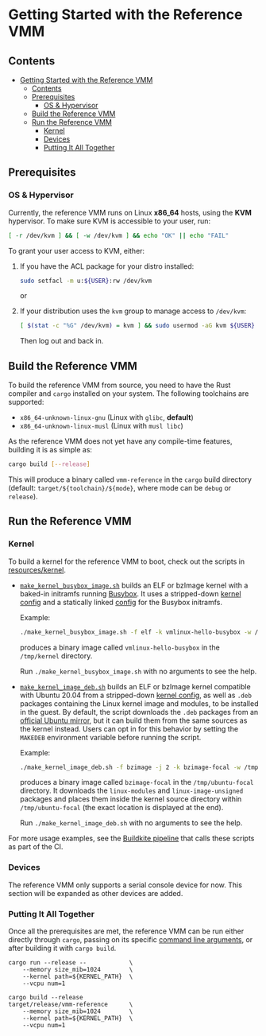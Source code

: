 # Getting Started with the Reference VMM

## Contents

- [Getting Started with the Reference VMM](#getting-started-with-the-reference-vmm)
  - [Contents](#contents)
  - [Prerequisites](#prerequisites)
    - [OS & Hypervisor](#os--hypervisor)
  - [Build the Reference VMM](#build-the-reference-vmm)
  - [Run the Reference VMM](#run-the-reference-vmm)
    - [Kernel](#kernel)
    - [Devices](#devices)
    - [Putting It All Together](#putting-it-all-together)

## Prerequisites

### OS & Hypervisor

Currently, the reference VMM runs on Linux **x86_64** hosts, using the **KVM**
hypervisor. To make sure KVM is accessible to your user, run:

```bash
[ -r /dev/kvm ] && [ -w /dev/kvm ] && echo "OK" || echo "FAIL"
```

To grant your user access to KVM, either:

1. If you have the ACL package for your distro installed:

    ```bash
    sudo setfacl -m u:${USER}:rw /dev/kvm
    ```

    or

2. If your distribution uses the `kvm` group to manage access to `/dev/kvm`:

    ```bash
    [ $(stat -c "%G" /dev/kvm) = kvm ] && sudo usermod -aG kvm ${USER}
    ```

    Then log out and back in.

## Build the Reference VMM

To build the reference VMM from source, you need to have the Rust compiler and
`cargo` installed on your system. The following toolchains are supported:

- `x86_64-unknown-linux-gnu` (Linux with `glibc`, **default**)
- `x86_64-unknown-linux-musl` (Linux with `musl libc`)

As the reference VMM does not yet have any compile-time features, building it
is as simple as:

```bash
cargo build [--release]
```

This will produce a binary called `vmm-reference` in the `cargo` build
directory (default: `target/${toolchain}/${mode}`, where mode can be `debug` or
`release`).

## Run the Reference VMM

### Kernel

To build a kernel for the reference VMM to boot, check out the scripts in
[resources/kernel](../resources/kernel).

- [`make_kernel_busybox_image.sh`](../resources/kernel/make_kernel_busybox_image.sh)
  builds an ELF or bzImage kernel with a baked-in initramfs running
  [Busybox](https://busybox.net/). It uses a stripped-down
  [kernel config](../resources/kernel/microvm-kernel-initramfs-hello-x86_64.config)
  and a statically linked [config](../resources/kernel/busybox_static_config)
  for the Busybox initramfs.

  Example:

  ```bash
  ./make_kernel_busybox_image.sh -f elf -k vmlinux-hello-busybox -w /tmp/kernel
  ```

  produces a binary image called `vmlinux-hello-busybox` in the `/tmp/kernel`
  directory.

  Run `./make_kernel_busybox_image.sh` with no arguments to see the help.

- [`make_kernel_image_deb.sh`](../resources/kernel/make_kernel_image_deb.sh)
  builds an ELF or bzImage kernel compatible with Ubuntu 20.04 from a
  stripped-down
  [kernel config](../resources/kernel/microvm-kernel-5.4-x86_64.config), as
  well as `.deb` packages containing the Linux kernel image and modules, to be
  installed in the guest. By default, the script downloads the `.deb` packages
  from an
  [official Ubuntu mirror](http://security.ubuntu.com/ubuntu/pool/main/l/linux-hwe-5.4),
  but it can build them from the same sources as the kernel instead. Users can
  opt in for this behavior by setting the `MAKEDEB` environment variable
  before running the script.

  Example:

  ```bash
  ./make_kernel_image_deb.sh -f bzimage -j 2 -k bzimage-focal -w /tmp/ubuntu-focal
  ```

  produces a binary image called `bzimage-focal` in the `/tmp/ubuntu-focal`
  directory. It downloads the `linux-modules` and `linux-image-unsigned`
  packages and places them inside the kernel source directory within
  `/tmp/ubuntu-focal` (the exact location is displayed at the end).

  Run `./make_kernel_image_deb.sh` with no arguments to see the help.

For more usage examples, see the
[Buildkite pipeline](../.buildkite/deps-pipeline.yml) that calls these scripts
as part of the CI.

### Devices

The reference VMM only supports a serial console device for now. This section
will be expanded as other devices are added.

### Putting It All Together

Once all the prerequisites are met, the reference VMM can be run either
directly through `cargo`, passing on its specific
[command line arguments](../README.md#cli-reference), or after building it with
`cargo build`.

```wrap
cargo run --release --            \
    --memory size_mib=1024        \
    --kernel path=${KERNEL_PATH}  \
    --vcpu num=1
```

```wrap
cargo build --release
target/release/vmm-reference      \
    --memory size_mib=1024        \
    --kernel path=${KERNEL_PATH}  \
    --vcpu num=1
```
